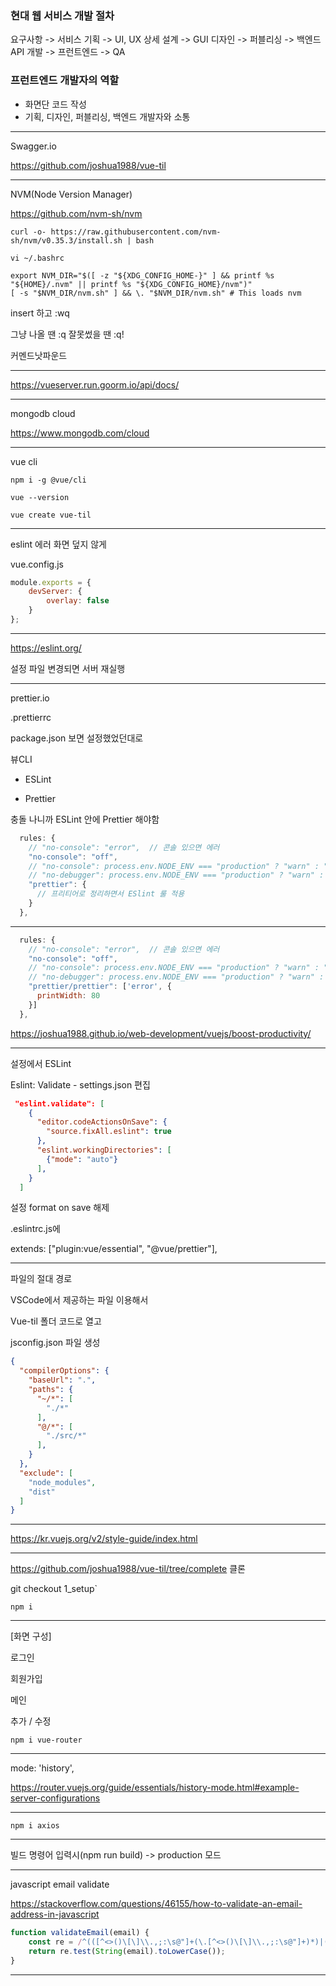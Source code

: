 ### 현대 웹 서비스 개발 절차

요구사항 -> 서비스 기획 -> UI, UX 상세 설계 -> GUI 디자인 -> 퍼블리싱 -> 백엔드 API 개발 -> 프런트엔드 -> QA



### 프런트엔드 개발자의 역할

* 화면단 코드 작성
* 기획, 디자인, 퍼블리싱, 백엔드 개발자와 소통

---

Swagger.io

https://github.com/joshua1988/vue-til

---

NVM(Node Version Manager)

https://github.com/nvm-sh/nvm

`curl -o- https://raw.githubusercontent.com/nvm-sh/nvm/v0.35.3/install.sh | bash`

`vi ~/.bashrc`

```
export NVM_DIR="$([ -z "${XDG_CONFIG_HOME-}" ] && printf %s "${HOME}/.nvm" || printf %s "${XDG_CONFIG_HOME}/nvm")"
[ -s "$NVM_DIR/nvm.sh" ] && \. "$NVM_DIR/nvm.sh" # This loads nvm
```

insert 하고 :wq

그냥 나올 땐 :q 잘못썼을 땐 :q!

커멘드낫파운드

---

https://vueserver.run.goorm.io/api/docs/

---

mongodb cloud

https://www.mongodb.com/cloud

---

vue cli

`npm i -g @vue/cli`

`vue --version`

`vue create vue-til`

---

eslint 에러 화면 덮지 않게

vue.config.js

```javascript
module.exports = {
    devServer: {
        overlay: false
    }
};
```

---

https://eslint.org/

설정 파일 변경되면 서버 재실행

---

prettier.io

.prettierrc

package.json 보면 설정했었던대로

뷰CLI

- ESLint

- Prettier

충돌 나니까 ESLint 안에 Prettier 해야함

```js
  rules: {
    // "no-console": "error",  // 콘솔 있으면 에러
    "no-console": "off",
    // "no-console": process.env.NODE_ENV === "production" ? "warn" : "off",
    // "no-debugger": process.env.NODE_ENV === "production" ? "warn" : "off"
    "prettier": {
      // 프리티어로 정리하면서 ESlint 룰 적용
    }
  },
```

---

```js
  rules: {
    // "no-console": "error",  // 콘솔 있으면 에러
    "no-console": "off",
    // "no-console": process.env.NODE_ENV === "production" ? "warn" : "off",
    // "no-debugger": process.env.NODE_ENV === "production" ? "warn" : "off"
    "prettier/prettier": ['error', {
      printWidth: 80
    }]
  },
```

https://joshua1988.github.io/web-development/vuejs/boost-productivity/

---

설정에서 ESLint

Eslint: Validate - settings.json 편집

```json
 "eslint.validate": [
    {
      "editor.codeActionsOnSave": {
        "source.fixAll.eslint": true
      },
      "eslint.workingDirectories": [
        {"mode": "auto"}
      ],
    }
  ]
```

설정 format on save 해제

 

.eslintrc.js에

 extends: ["plugin:vue/essential", "@vue/prettier"],

---

파일의 절대 경로

VSCode에서 제공하는 파일 이용해서

Vue-til 폴더 코드로 열고

jsconfig.json 파일 생성

```json
{
  "compilerOptions": {
    "baseUrl": ".",
    "paths": {
      "~/*": [
        "./*"
      ],
      "@/*": [
        "./src/*"
      ],
    }
  },
  "exclude": [
    "node_modules",
    "dist"
  ]
}
```

---

https://kr.vuejs.org/v2/style-guide/index.html

---

https://github.com/joshua1988/vue-til/tree/complete 클론

git checkout 1_setup`

`npm i`

---

[화면 구성]

로그인 

회원가입

메인

추가 / 수정



`npm i vue-router`

---

mode: 'history',

https://router.vuejs.org/guide/essentials/history-mode.html#example-server-configurations

---

`npm i axios`

---

빌드 명령어 입력시(npm run build) -> production 모드

---

javascript email validate

https://stackoverflow.com/questions/46155/how-to-validate-an-email-address-in-javascript

```javascript
function validateEmail(email) {
    const re = /^(([^<>()\[\]\\.,;:\s@"]+(\.[^<>()\[\]\\.,;:\s@"]+)*)|(".+"))@((\[[0-9]{1,3}\.[0-9]{1,3}\.[0-9]{1,3}\.[0-9]{1,3}\])|(([a-zA-Z\-0-9]+\.)+[a-zA-Z]{2,}))$/;
    return re.test(String(email).toLowerCase());
}
```

---


